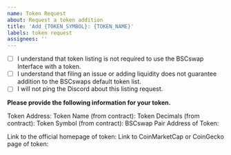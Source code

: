 ```yaml
---
name: Token Request
about: Request a token addition
title: 'Add {TOKEN_SYMBOL}: {TOKEN_NAME}'
labels: token request
assignees: ''
---
```


- [ ] I understand that token listing is not required to use the BSCswap Interface with a token.
- [ ] I understand that filing an issue or adding liquidity does not guarantee addition to the BSCswaps default token list.
- [ ] I will not ping the Discord about this listing request.

**Please provide the following information for your token.**

Token Address:
Token Name (from contract):
Token Decimals (from contract):
Token Symbol (from contract):
BSCswap Pair Address of Token:

Link to the official homepage of token:
Link to CoinMarketCap or CoinGecko page of token:
